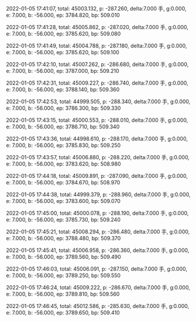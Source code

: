 2022-01-05 17:41:07, total: 45003.132, p: -287.260, delta:7.000 手, g:0.000, e: 7.000, b: -56.000, ep: 3784.820, bp: 509.010

2022-01-05 17:41:28, total: 45005.862, p: -287.020, delta:7.000 手, g:0.000, e: 7.000, b: -56.000, ep: 3785.620, bp: 509.080

2022-01-05 17:41:49, total: 45004.788, p: -287.180, delta:7.000 手, g:0.000, e: 7.000, b: -56.000, ep: 3785.620, bp: 509.100

2022-01-05 17:42:10, total: 45007.262, p: -286.680, delta:7.000 手, g:0.000, e: 7.000, b: -56.000, ep: 3787.000, bp: 509.210

2022-01-05 17:42:31, total: 45009.227, p: -286.740, delta:7.000 手, g:0.000, e: 7.000, b: -56.000, ep: 3788.140, bp: 509.360

2022-01-05 17:42:53, total: 44999.505, p: -288.340, delta:7.000 手, g:0.000, e: 7.000, b: -56.000, ep: 3786.300, bp: 509.330

2022-01-05 17:43:15, total: 45000.553, p: -288.010, delta:7.000 手, g:0.000, e: 7.000, b: -56.000, ep: 3786.710, bp: 509.340

2022-01-05 17:43:36, total: 44998.610, p: -288.170, delta:7.000 手, g:0.000, e: 7.000, b: -56.000, ep: 3785.830, bp: 509.250

2022-01-05 17:43:57, total: 45006.880, p: -288.220, delta:7.000 手, g:0.000, e: 7.000, b: -56.000, ep: 3783.620, bp: 508.980

2022-01-05 17:44:18, total: 45009.891, p: -287.090, delta:7.000 手, g:0.000, e: 7.000, b: -56.000, ep: 3784.670, bp: 508.970

2022-01-05 17:44:38, total: 44999.379, p: -288.960, delta:7.000 手, g:0.000, e: 7.000, b: -56.000, ep: 3783.600, bp: 509.070

2022-01-05 17:45:00, total: 45000.078, p: -288.190, delta:7.000 手, g:0.000, e: 7.000, b: -56.000, ep: 3785.730, bp: 509.240

2022-01-05 17:45:21, total: 45008.294, p: -286.480, delta:7.000 手, g:0.000, e: 7.000, b: -56.000, ep: 3788.480, bp: 509.370

2022-01-05 17:45:41, total: 45006.958, p: -286.360, delta:7.000 手, g:0.000, e: 7.000, b: -56.000, ep: 3789.560, bp: 509.490

2022-01-05 17:46:03, total: 45006.091, p: -287.150, delta:7.000 手, g:0.000, e: 7.000, b: -56.000, ep: 3789.250, bp: 509.550

2022-01-05 17:46:24, total: 45009.222, p: -286.670, delta:7.000 手, g:0.000, e: 7.000, b: -56.000, ep: 3789.810, bp: 509.560

2022-01-05 17:46:45, total: 45012.586, p: -285.630, delta:7.000 手, g:0.000, e: 7.000, b: -56.000, ep: 3789.650, bp: 509.410